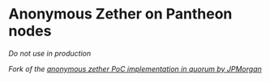 # Anonymous Zether on Pantheon nodes

*Do not use in production*

*Fork of the [anonymous zether PoC implementation in quorum by JPMorgan](https://github.com/jpmorganchase/anonymous-zether)*
